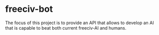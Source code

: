 # freeciv-bot

The focus of this project is to provide an API that allows to develop an AI that is capable to beat both current freeciv-AI and humans. 
